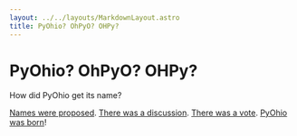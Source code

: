 ```yaml
---
layout: ../../layouts/MarkdownLayout.astro
title: PyOhio? OhPyO? OHPy?
---
```


# PyOhio? OhPyO? OHPy?

How did PyOhio get its name?

[Names were proposed](https://mail.python.org/pipermail/centraloh/2008-March/000082.html). [There was a discussion](https://mail.python.org/pipermail/centraloh/2008-March/thread.html#82). [There was a vote](https://mail.python.org/pipermail/centraloh/2008-March/000086.html). [PyOhio was born](https://mail.python.org/pipermail/centraloh/2008-March/000088.html)!
